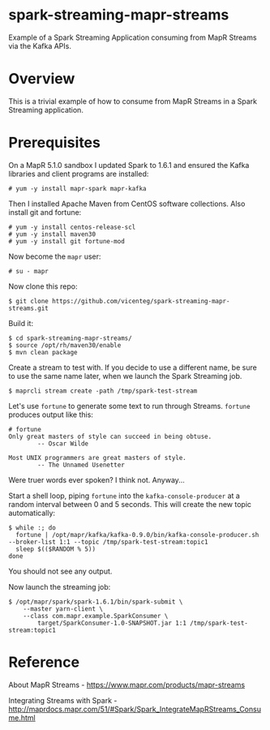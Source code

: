 # spark-streaming-mapr-streams
Example of a Spark Streaming Application consuming from MapR Streams via the Kafka APIs.

# Overview
This is a trivial example of how to consume from MapR Streams in a Spark Streaming application.

# Prerequisites

On a MapR 5.1.0 sandbox I updated Spark to 1.6.1 and ensured the Kafka libraries and client programs are installed:

```
# yum -y install mapr-spark mapr-kafka
```

Then I installed Apache Maven from CentOS software collections. Also install git and fortune:

```
# yum -y install centos-release-scl
# yum -y install maven30
# yum -y install git fortune-mod
```

Now become the `mapr` user:

```
# su - mapr
```

Now clone this repo:

```
$ git clone https://github.com/vicenteg/spark-streaming-mapr-streams.git
```

Build it:

```
$ cd spark-streaming-mapr-streams/
$ source /opt/rh/maven30/enable
$ mvn clean package
```

Create a stream to test with. If you decide to use a different name, be sure to use the same name later, when we launch the Spark Streaming job.

```
$ maprcli stream create -path /tmp/spark-test-stream
```

Let's use `fortune` to generate some text to run through Streams. `fortune` produces output like this:

```
# fortune
Only great masters of style can succeed in being obtuse.
		-- Oscar Wilde

Most UNIX programmers are great masters of style.
		-- The Unnamed Usenetter
```

Were truer words ever spoken? I think not. Anyway...

Start a shell loop, piping `fortune` into the `kafka-console-producer` at a random interval between 0 and 5 seconds. This will create the new topic automatically:

```
$ while :; do
  fortune | /opt/mapr/kafka/kafka-0.9.0/bin/kafka-console-producer.sh --broker-list 1:1 --topic /tmp/spark-test-stream:topic1
  sleep $(($RANDOM % 5))
done
```

You should not see any output.

Now launch the streaming job:

```
$ /opt/mapr/spark/spark-1.6.1/bin/spark-submit \
    --master yarn-client \
    --class com.mapr.example.SparkConsumer \
        target/SparkConsumer-1.0-SNAPSHOT.jar 1:1 /tmp/spark-test-stream:topic1
```

# Reference

About MapR Streams - https://www.mapr.com/products/mapr-streams

Integrating Streams with Spark - http://maprdocs.mapr.com/51/#Spark/Spark_IntegrateMapRStreams_Consume.html
